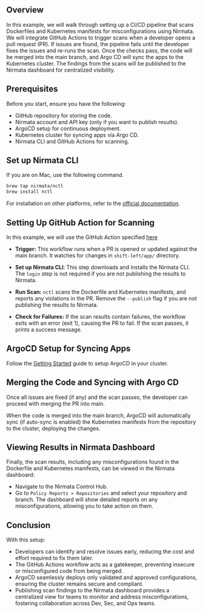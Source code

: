 ## Overview
In this example, we will walk through setting up a CI/CD pipeline that scans Dockerfiles and Kubernetes manifests for misconfigurations using Nirmata. We will integrate GitHub Actions to trigger scans when a developer opens a pull request (PR). If issues are found, the pipeline fails until the developer fixes the issues and re-runs the scan. Once the checks pass, the code will be merged into the main branch, and Argo CD will sync the apps to the Kubernetes cluster. The findings from the scans will be published to the Nirmata dashboard for centralized visibility.

## Prerequisites
Before you start, ensure you have the following:

* GitHub repository for storing the code.
* Nirmata account and API key (only if you want to publish results).
* ArgoCD setup for continuous deployment.
* Kubernetes cluster for syncing apps via Argo CD.
* Nirmata CLI and GitHub Actions for scanning.

## Set up Nirmata CLI
If you are on Mac, use the following command.
```bash
brew tap nirmata/nctl
brew install nctl
```

For installation on other platforms, refer to the [official documentation](https://docs.nirmata.io/docs/nctl/installation/).

## Setting Up GitHub Action for Scanning
In this example, we will use the GitHub Action specified [here](./../../.github/workflows/nirmata-scan-guestbook-app.yaml)

* **Trigger:** This workflow runs when a PR is opened or updated against the main branch. It watches for changes in `shift-left/app/` directory.

* **Set up Nirmata CLI**: This step downloads and installs the Nirmata CLI. The `login` step is not required if you are not publishing the results to Nirmata.

* **Run Scan:** `nctl` scans the Dockerfile and Kubernetes manifests, and reports any violations in the PR. Remove the `--publish` flag if you are not publishing the results to Nirmata.

* **Check for Failures:** If the scan results contain failures, the workflow exits with an error (exit 1), causing the PR to fail. If the scan passes, it prints a success message.

## ArgoCD Setup for Syncing Apps
Follow the [Getting Started](https://argo-cd.readthedocs.io/en/stable/getting_started/) guide to setup ArgoCD in your cluster.

## Merging the Code and Syncing with Argo CD
Once all issues are fixed (if any) and the scan passes, the developer can proceed with merging the PR into main.

When the code is merged into the main branch, ArgoCD will automatically sync (if auto-sync is enabled) the Kubernetes manifests from the repository to the cluster, deploying the changes.

## Viewing Results in Nirmata Dashboard
Finally, the scan results, including any misconfigurations found in the Dockerfile and Kubernetes manifests, can be viewed in the Nirmata dashboard:

* Navigate to the Nirmata Control Hub.
* Go to `Policy Reports > Repositories` and select your repository and branch.
The dashboard will show detailed reports on any misconfigurations, allowing you to take action on them.


## Conclusion
With this setup:

* Developers can identify and resolve issues early, reducing the cost and effort required to fix them later.
* The GitHub Actions workflow acts as a gatekeeper, preventing insecure or misconfigured code from being merged.
* ArgoCD seamlessly deploys only validated and approved configurations, ensuring the cluster remains secure and compliant.
* Publishing scan findings to the Nirmata dashboard provides a centralized view for teams to monitor and address misconfigurations, fostering collaboration across Dev, Sec, and Ops teams.
